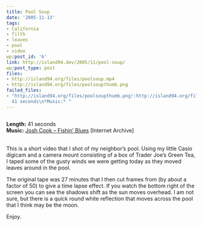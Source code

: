```yaml
---
title: Pool Soup
date: '2005-11-13'
tags:
- California
- filth
- leaves
- pool
- video
wp:post_id: '6'
link: http://island94.dev/2005/11/pool-soup/
wp:post_type: post
files:
- http://island94.org/files/poolsoup.mp4
- http://island94.org/files/poolsoupthumb.png
failed_files:
- "http://island94.org/files/poolsoupthumb.png!:http://island94.org/files/poolsoup.mp4\n\n*Length:*
  41 seconds\n*Music:* "
---
```


<p><a href="http://island94.org/files/poolsoup.mp4"><img src="http://island94.org/files/poolsoupthumb.png" class="centered" alt="" /></a></p>
<p><strong>Length:</strong> 41 seconds<br />
<strong>Music:</strong> <a href="http://www.archive.org/audio/audio-details-db.php?collection=opensource_audio&amp;collectionid=FishinBlues">Josh Cook &#8211; Fishin&#8217; Blues</a> [Internet Archive]</p>
<p><!--mapstart--><br />
This is a short video that I shot of my neighbor&#8217;s pool.  Using my little Casio digicam and a camera mount consisting of a box of Trader Joe&#8217;s Green Tea, I taped some of the gusty winds we were getting today as they moved leaves around in the pool.  <br />
<!--mapend--></p>
<p>The original tape was 27 minutes that I then cut frames from (by about a factor of 50) to give a time lapse effect.  If you watch the bottom right of the screen you can see the shadows shift as the sun moves overhead. I am not sure, but there is a quick round white reflection that moves across the pool that I think may be the moon.</p>
<p>Enjoy.</p>